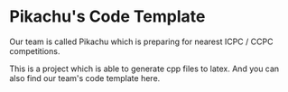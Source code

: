 # Pikachu's Code Template

Our team is called Pikachu which is preparing for nearest ICPC / CCPC competitions.

This is a project which is able to generate cpp files to latex. And you can also find our team's code template here.

